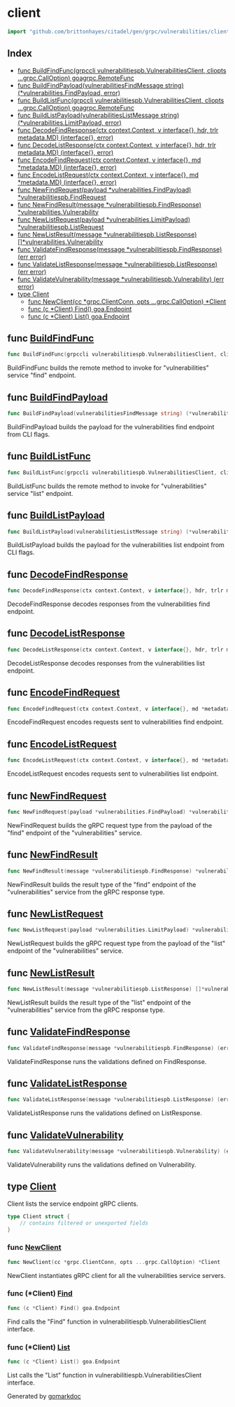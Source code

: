<!-- Code generated by gomarkdoc. DO NOT EDIT -->

# client

```go
import "github.com/brittonhayes/citadel/gen/grpc/vulnerabilities/client"
```

## Index

- [func BuildFindFunc(grpccli vulnerabilitiespb.VulnerabilitiesClient, cliopts ...grpc.CallOption) goagrpc.RemoteFunc](<#func-buildfindfunc>)
- [func BuildFindPayload(vulnerabilitiesFindMessage string) (*vulnerabilities.FindPayload, error)](<#func-buildfindpayload>)
- [func BuildListFunc(grpccli vulnerabilitiespb.VulnerabilitiesClient, cliopts ...grpc.CallOption) goagrpc.RemoteFunc](<#func-buildlistfunc>)
- [func BuildListPayload(vulnerabilitiesListMessage string) (*vulnerabilities.LimitPayload, error)](<#func-buildlistpayload>)
- [func DecodeFindResponse(ctx context.Context, v interface{}, hdr, trlr metadata.MD) (interface{}, error)](<#func-decodefindresponse>)
- [func DecodeListResponse(ctx context.Context, v interface{}, hdr, trlr metadata.MD) (interface{}, error)](<#func-decodelistresponse>)
- [func EncodeFindRequest(ctx context.Context, v interface{}, md *metadata.MD) (interface{}, error)](<#func-encodefindrequest>)
- [func EncodeListRequest(ctx context.Context, v interface{}, md *metadata.MD) (interface{}, error)](<#func-encodelistrequest>)
- [func NewFindRequest(payload *vulnerabilities.FindPayload) *vulnerabilitiespb.FindRequest](<#func-newfindrequest>)
- [func NewFindResult(message *vulnerabilitiespb.FindResponse) *vulnerabilities.Vulnerability](<#func-newfindresult>)
- [func NewListRequest(payload *vulnerabilities.LimitPayload) *vulnerabilitiespb.ListRequest](<#func-newlistrequest>)
- [func NewListResult(message *vulnerabilitiespb.ListResponse) []*vulnerabilities.Vulnerability](<#func-newlistresult>)
- [func ValidateFindResponse(message *vulnerabilitiespb.FindResponse) (err error)](<#func-validatefindresponse>)
- [func ValidateListResponse(message *vulnerabilitiespb.ListResponse) (err error)](<#func-validatelistresponse>)
- [func ValidateVulnerability(message *vulnerabilitiespb.Vulnerability) (err error)](<#func-validatevulnerability>)
- [type Client](<#type-client>)
  - [func NewClient(cc *grpc.ClientConn, opts ...grpc.CallOption) *Client](<#func-newclient>)
  - [func (c *Client) Find() goa.Endpoint](<#func-client-find>)
  - [func (c *Client) List() goa.Endpoint](<#func-client-list>)


## func [BuildFindFunc](<https://github.com/brittonhayes/citadel/blob/main/gen/grpc/vulnerabilities/client/encode_decode.go#L22>)

```go
func BuildFindFunc(grpccli vulnerabilitiespb.VulnerabilitiesClient, cliopts ...grpc.CallOption) goagrpc.RemoteFunc
```

BuildFindFunc builds the remote method to invoke for "vulnerabilities" service "find" endpoint\.

## func [BuildFindPayload](<https://github.com/brittonhayes/citadel/blob/main/gen/grpc/vulnerabilities/client/cli.go#L20>)

```go
func BuildFindPayload(vulnerabilitiesFindMessage string) (*vulnerabilities.FindPayload, error)
```

BuildFindPayload builds the payload for the vulnerabilities find endpoint from CLI flags\.

## func [BuildListFunc](<https://github.com/brittonhayes/citadel/blob/main/gen/grpc/vulnerabilities/client/encode_decode.go#L58>)

```go
func BuildListFunc(grpccli vulnerabilitiespb.VulnerabilitiesClient, cliopts ...grpc.CallOption) goagrpc.RemoteFunc
```

BuildListFunc builds the remote method to invoke for "vulnerabilities" service "list" endpoint\.

## func [BuildListPayload](<https://github.com/brittonhayes/citadel/blob/main/gen/grpc/vulnerabilities/client/cli.go#L40>)

```go
func BuildListPayload(vulnerabilitiesListMessage string) (*vulnerabilities.LimitPayload, error)
```

BuildListPayload builds the payload for the vulnerabilities list endpoint from CLI flags\.

## func [DecodeFindResponse](<https://github.com/brittonhayes/citadel/blob/main/gen/grpc/vulnerabilities/client/encode_decode.go#L44>)

```go
func DecodeFindResponse(ctx context.Context, v interface{}, hdr, trlr metadata.MD) (interface{}, error)
```

DecodeFindResponse decodes responses from the vulnerabilities find endpoint\.

## func [DecodeListResponse](<https://github.com/brittonhayes/citadel/blob/main/gen/grpc/vulnerabilities/client/encode_decode.go#L80>)

```go
func DecodeListResponse(ctx context.Context, v interface{}, hdr, trlr metadata.MD) (interface{}, error)
```

DecodeListResponse decodes responses from the vulnerabilities list endpoint\.

## func [EncodeFindRequest](<https://github.com/brittonhayes/citadel/blob/main/gen/grpc/vulnerabilities/client/encode_decode.go#L35>)

```go
func EncodeFindRequest(ctx context.Context, v interface{}, md *metadata.MD) (interface{}, error)
```

EncodeFindRequest encodes requests sent to vulnerabilities find endpoint\.

## func [EncodeListRequest](<https://github.com/brittonhayes/citadel/blob/main/gen/grpc/vulnerabilities/client/encode_decode.go#L71>)

```go
func EncodeListRequest(ctx context.Context, v interface{}, md *metadata.MD) (interface{}, error)
```

EncodeListRequest encodes requests sent to vulnerabilities list endpoint\.

## func [NewFindRequest](<https://github.com/brittonhayes/citadel/blob/main/gen/grpc/vulnerabilities/client/types.go#L18>)

```go
func NewFindRequest(payload *vulnerabilities.FindPayload) *vulnerabilitiespb.FindRequest
```

NewFindRequest builds the gRPC request type from the payload of the "find" endpoint of the "vulnerabilities" service\.

## func [NewFindResult](<https://github.com/brittonhayes/citadel/blob/main/gen/grpc/vulnerabilities/client/types.go#L27>)

```go
func NewFindResult(message *vulnerabilitiespb.FindResponse) *vulnerabilities.Vulnerability
```

NewFindResult builds the result type of the "find" endpoint of the "vulnerabilities" service from the gRPC response type\.

## func [NewListRequest](<https://github.com/brittonhayes/citadel/blob/main/gen/grpc/vulnerabilities/client/types.go#L48>)

```go
func NewListRequest(payload *vulnerabilities.LimitPayload) *vulnerabilitiespb.ListRequest
```

NewListRequest builds the gRPC request type from the payload of the "list" endpoint of the "vulnerabilities" service\.

## func [NewListResult](<https://github.com/brittonhayes/citadel/blob/main/gen/grpc/vulnerabilities/client/types.go#L58>)

```go
func NewListResult(message *vulnerabilitiespb.ListResponse) []*vulnerabilities.Vulnerability
```

NewListResult builds the result type of the "list" endpoint of the "vulnerabilities" service from the gRPC response type\.

## func [ValidateFindResponse](<https://github.com/brittonhayes/citadel/blob/main/gen/grpc/vulnerabilities/client/types.go#L81>)

```go
func ValidateFindResponse(message *vulnerabilitiespb.FindResponse) (err error)
```

ValidateFindResponse runs the validations defined on FindResponse\.

## func [ValidateListResponse](<https://github.com/brittonhayes/citadel/blob/main/gen/grpc/vulnerabilities/client/types.go#L89>)

```go
func ValidateListResponse(message *vulnerabilitiespb.ListResponse) (err error)
```

ValidateListResponse runs the validations defined on ListResponse\.

## func [ValidateVulnerability](<https://github.com/brittonhayes/citadel/blob/main/gen/grpc/vulnerabilities/client/types.go#L101>)

```go
func ValidateVulnerability(message *vulnerabilitiespb.Vulnerability) (err error)
```

ValidateVulnerability runs the validations defined on Vulnerability\.

## type [Client](<https://github.com/brittonhayes/citadel/blob/main/gen/grpc/vulnerabilities/client/client.go#L20-L23>)

Client lists the service endpoint gRPC clients\.

```go
type Client struct {
    // contains filtered or unexported fields
}
```

### func [NewClient](<https://github.com/brittonhayes/citadel/blob/main/gen/grpc/vulnerabilities/client/client.go#L27>)

```go
func NewClient(cc *grpc.ClientConn, opts ...grpc.CallOption) *Client
```

NewClient instantiates gRPC client for all the vulnerabilities service servers\.

### func \(\*Client\) [Find](<https://github.com/brittonhayes/citadel/blob/main/gen/grpc/vulnerabilities/client/client.go#L36>)

```go
func (c *Client) Find() goa.Endpoint
```

Find calls the "Find" function in vulnerabilitiespb\.VulnerabilitiesClient interface\.

### func \(\*Client\) [List](<https://github.com/brittonhayes/citadel/blob/main/gen/grpc/vulnerabilities/client/client.go#L52>)

```go
func (c *Client) List() goa.Endpoint
```

List calls the "List" function in vulnerabilitiespb\.VulnerabilitiesClient interface\.



Generated by [gomarkdoc](<https://github.com/princjef/gomarkdoc>)
